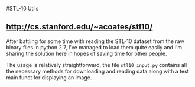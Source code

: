#STL-10 Utils
## http://cs.stanford.edu/~acoates/stl10/

After battling for some time with reading the STL-10 dataset from the raw binary files in python 2.7, I've managed to load them quite easily and I'm sharing the solution here in hopes of saving time for other people.

The usage is relatively straightforward, the file `stl10_input.py` contains all the necessary methods for downloading and reading data along with a test main funct for displaying an image.
